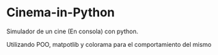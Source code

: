 # Cinema-in-Python


Simulador de un cine (En consola) con python.

Utilizando POO, matpotlib y colorama para el comportamiento del mismo
